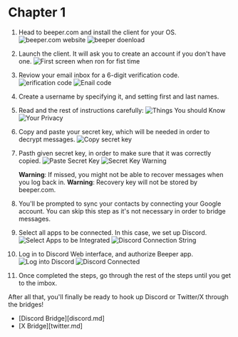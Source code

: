 # Chapter 1

1. Head to beeper.com and install the client for your OS.
    ![beeper.com website](assets/1-beeper.com.png)
    ![beeper doenload](assets/1-download-beeper.png)

2. Launch the client. It will ask you to create an account if you don't have one. 
    ![First screen when ron for fist time](assets/2-beeper-first-screen.png)

3. Reviow your email inbox for a 6-digit verification code.
    ![erification code](assets/3-verifyCode.png)
    ![Enail code](assets/3-emailCode.png)

4. Create a username by specifying it, and setting first and last names.

5. Read and the rest of instructions carefully:
    ![Things You should Know](assets/5-thingsYouShouldKnow.png)
    ![Your Privacy](assets/5-yourPrivacy.png)

6. Copy and paste your secret key, which will be needed in order to decrypt messages. 
    ![Copy secret key](assets/6-copySecretKey.png)

7. Pasth given secret key, in order to make sure that it was correctly copied.
    ![Paste Secret Key](assets/7-pasteSecretKey.png)
    ![Secret Key Warning](assets/7-warning.png)

    **Warning**: If missed, you might not be able to recover messages when you log back in. 
    **Warning**: Recovery key will not be stored by beeper.com. 

8. You'll be prompted to sync your contacts by connecting your Google account. You can skip this step as it's not necessary in order to bridge messages.

9. Select all apps to be connected. In this case, we set up Discord. 
    ![Select Apps to be Integrated](assets/9-selectApps.png)
    ![Discord Connection String](assets/9-connectDiscord.png)

10. Log in to Discord Web interface, and authorize Beeper app.
    ![Log into Discord](assets/10-logInDiscord.png)
    ![Discord Connected](assets/10-connected.png)

11. Once completed the steps, go through the rest of the steps until you get to the imbox.

After all that, you'll finally be ready to hook up Discord or Twitter/X through the bridges!
- [Discord Bridge][discord.md]
- [X Bridge][twitter.md]
